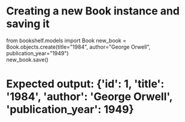 # Creating a new Book instance and saving it
from bookshelf.models import Book
new_book = Book.objects.create(title="1984", author="George Orwell", publication_year="1949")       
new_book.save()

# Expected output: {'id': 1, 'title': '1984', 'author': 'George Orwell', 'publication_year': 1949}
